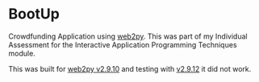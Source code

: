 # BootUp
Crowdfunding Application using [web2py](http://www.web2py.com/). This was part of my Individual Assessment for the Interactive Application Programming Techniques module.

This was built for [web2py v2.9.10](https://github.com/web2py/web2py/releases/tag/R-2.9.10) and testing with [v2.9.12](https://github.com/web2py/web2py/releases/tag/R-2.9.12) it did not work.
